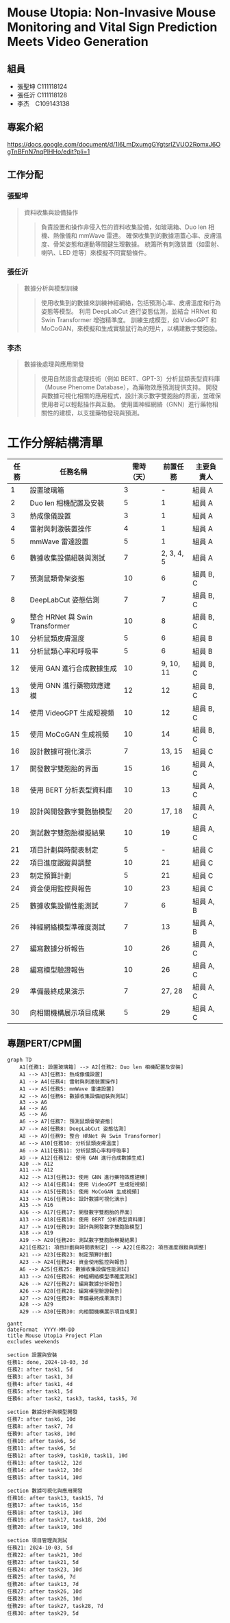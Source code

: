 # Mouse Utopia: Non-Invasive Mouse Monitoring and Vital Sign Prediction Meets Video Generation 
## 組員<br>
+ 張聖坤 C111118124<br>
+ 張任沂 C111118128<br>
+ 李杰　C109143138<br>

## 專案介紹
https://docs.google.com/document/d/1I6LmDxumgGYgtsrIZVUO2RomxJ6OgTnBFnN7nqPlHHo/edit?pli=1

## 工作分配
### 張聖坤
>資料收集與設備操作
>>負責設置和操作非侵入性的資料收集設備，如玻璃箱、Duo len 相機、熱像儀和 mmWave 雷達。
確保收集到的數據涵蓋心率、皮膚溫度、骨架姿態和運動等關鍵生理數據。
統籌所有刺激裝置（如雷射、喇叭、LED 燈等）來模擬不同實驗條件。
>>
### 張任沂
>數據分析與模型訓練
>>使用收集到的數據來訓練神經網絡，包括預測心率、皮膚溫度和行為姿態等模型。
利用 DeepLabCut 進行姿態估測，並結合 HRNet 和 Swin Transformer 增強精準度。
訓練生成模型，如 VideoGPT 和 MoCoGAN，來模擬和生成實驗鼠行為的短片，以構建數字雙胞胎。
>>
### 李杰
>數據後處理與應用開發
>>使用自然語言處理技術（例如 BERT、GPT-3）分析鼠類表型資料庫（Mouse Phenome Database），為藥物效應預測提供支持。
開發與數據可視化相關的應用程式，設計演示數字雙胞胎的界面，並確保使用者可以輕鬆操作與互動。
使用圖神經網絡（GNN）進行藥物相關性的建模，以支援藥物發現與預測。
>>
# 工作分解結構清單

| 任務 | 任務名稱                | 需時（天） | 前置任務 | 主要負責人    |
| -------- | ----------------------- | ---------- | ------------ | ----------- |
| 1        | 設置玻璃箱              | 3          | -            | 組員 A      |
| 2        | Duo len 相機配置及安裝  | 5          | 1            | 組員 A      |
| 3        | 熱成像儀設置            | 3          | 1            | 組員 A      |
| 4        | 雷射與刺激裝置操作      | 4          | 1            | 組員 A      |
| 5        | mmWave 雷達設置         | 5          | 1            | 組員 A      |
| 6        | 數據收集設備組裝與測試  | 7          | 2, 3, 4, 5   | 組員 A      |
| 7        | 預測鼠類骨架姿態        | 10         | 6            | 組員 B, C   |
| 8        | DeepLabCut 姿態估測     | 7          | 7            | 組員 B, C   |
| 9        | 整合 HRNet 與 Swin Transformer | 10     | 8            | 組員 B, C   |
| 10       | 分析鼠類皮膚溫度        | 5          | 6            | 組員 B      |
| 11       | 分析鼠類心率和呼吸率    | 5          | 6            | 組員 B      |
| 12       | 使用 GAN 進行合成數據生成 | 10       | 9, 10, 11    | 組員 B, C   |
| 13       | 使用 GNN 進行藥物效應建模 | 12       | 12           | 組員 B, C   |
| 14       | 使用 VideoGPT 生成短視頻 | 10        | 12           | 組員 B, C   |
| 15       | 使用 MoCoGAN 生成視頻   | 10         | 14           | 組員 B, C   |
| 16       | 設計數據可視化演示      | 7          | 13, 15       | 組員 C      |
| 17       | 開發數字雙胞胎的界面    | 15         | 16           | 組員 A, C   |
| 18       | 使用 BERT 分析表型資料庫 | 10        | 13           | 組員 A, C   |
| 19       | 設計與開發數字雙胞胎模型 | 20        | 17, 18       | 組員 A, C   |
| 20       | 測試數字雙胞胎模擬結果  | 10         | 19           | 組員 A, C   |
| 21       | 項目計劃與時間表制定    | 5          | -            | 組員 C      |
| 22       | 項目進度跟蹤與調整      | 10         | 21           | 組員 C      |
| 23       | 制定預算計劃            | 5          | 21           | 組員 C      |
| 24       | 資金使用監控與報告      | 10         | 23           | 組員 C      |
| 25       | 數據收集設備性能測試    | 7          | 6            | 組員 A, B   |
| 26       | 神經網絡模型準確度測試  | 7          | 13           | 組員 A, B   |
| 27       | 編寫數據分析報告        | 10         | 26           | 組員 A, C   |
| 28       | 編寫模型驗證報告        | 10         | 26           | 組員 A, C   |
| 29       | 準備最終成果演示        | 7          | 27, 28       | 組員 A, C   |
| 30       | 向相關機構展示項目成果  | 5          | 29           | 組員 A, C   |

## 專題PERT/CPM圖

```mermaid
graph TD
    A1[任務1: 設置玻璃箱] --> A2[任務2: Duo len 相機配置及安裝]
    A1 --> A3[任務3: 熱成像儀設置]
    A1 --> A4[任務4: 雷射與刺激裝置操作]
    A1 --> A5[任務5: mmWave 雷達設置]
    A2 --> A6[任務6: 數據收集設備組裝與測試]
    A3 --> A6
    A4 --> A6
    A5 --> A6
    A6 --> A7[任務7: 預測鼠類骨架姿態]
    A7 --> A8[任務8: DeepLabCut 姿態估測]
    A8 --> A9[任務9: 整合 HRNet 與 Swin Transformer]
    A6 --> A10[任務10: 分析鼠類皮膚溫度]
    A6 --> A11[任務11: 分析鼠類心率和呼吸率]
    A9 --> A12[任務12: 使用 GAN 進行合成數據生成]
    A10 --> A12
    A11 --> A12
    A12 --> A13[任務13: 使用 GNN 進行藥物效應建模]
    A12 --> A14[任務14: 使用 VideoGPT 生成短視頻]
    A14 --> A15[任務15: 使用 MoCoGAN 生成視頻]
    A13 --> A16[任務16: 設計數據可視化演示]
    A15 --> A16
    A16 --> A17[任務17: 開發數字雙胞胎的界面]
    A13 --> A18[任務18: 使用 BERT 分析表型資料庫]
    A17 --> A19[任務19: 設計與開發數字雙胞胎模型]
    A18 --> A19
    A19 --> A20[任務20: 測試數字雙胞胎模擬結果]
    A21[任務21: 項目計劃與時間表制定] --> A22[任務22: 項目進度跟蹤與調整]
    A21 --> A23[任務23: 制定預算計劃]
    A23 --> A24[任務24: 資金使用監控與報告]
    A6 --> A25[任務25: 數據收集設備性能測試]
    A13 --> A26[任務26: 神經網絡模型準確度測試]
    A26 --> A27[任務27: 編寫數據分析報告]
    A26 --> A28[任務28: 編寫模型驗證報告]
    A27 --> A29[任務29: 準備最終成果演示]
    A28 --> A29
    A29 --> A30[任務30: 向相關機構展示項目成果]
``````

```mermaid
gantt
dateFormat  YYYY-MM-DD
title Mouse Utopia Project Plan
excludes weekends

section 設置與安裝
任務1: done, 2024-10-03, 3d
任務2: after task1, 5d
任務3: after task1, 3d
任務4: after task1, 4d
任務5: after task1, 5d
任務6: after task2, task3, task4, task5, 7d

section 數據分析與模型開發
任務7: after task6, 10d
任務8: after task7, 7d
任務9: after task8, 10d
任務10: after task6, 5d
任務11: after task6, 5d
任務12: after task9, task10, task11, 10d
任務13: after task12, 12d
任務14: after task12, 10d
任務15: after task14, 10d

section 數據可視化與應用開發
任務16: after task13, task15, 7d
任務17: after task16, 15d
任務18: after task13, 10d
任務19: after task17, task18, 20d
任務20: after task19, 10d

section 項目管理與測試
任務21: 2024-10-03, 5d
任務22: after task21, 10d
任務23: after task21, 5d
任務24: after task23, 10d
任務25: after task6, 7d
任務26: after task13, 7d
任務27: after task26, 10d
任務28: after task26, 10d
任務29: after task27, task28, 7d
任務30: after task29, 5d
``````


